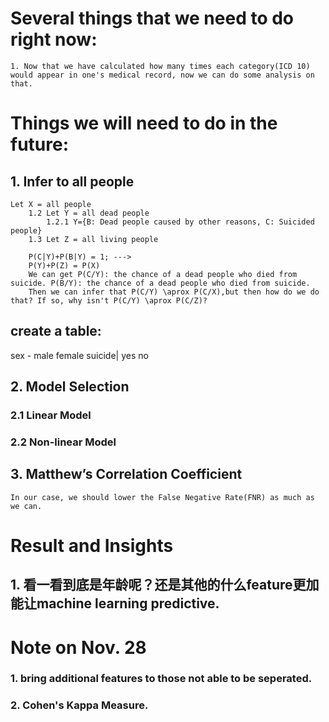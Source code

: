 # Several things that we need to do right now:
    1. Now that we have calculated how many times each category(ICD 10) would appear in one's medical record, now we can do some analysis on that.



# Things we will need to do in the future:
## 1. Infer to all people
    Let X = all people
        1.2 Let Y = all dead people
            1.2.1 Y={B: Dead people caused by other reasons, C: Suicided people}
        1.3 Let Z = all living people

        P(C|Y)+P(B|Y) = 1; ---> 
        P(Y)+P(Z) = P(X)
        We can get P(C/Y): the chance of a dead people who died from suicide. P(B/Y): the chance of a dead people who died from suicide.
        Then we can infer that P(C/Y) \aprox P(C/X),but then how do we do that? If so, why isn't P(C/Y) \aprox P(C/Z)?


## create a table: 
sex - male female
suicide| yes no
## 2. Model Selection

### 2.1 Linear Model
### 2.2 Non-linear Model
## 3. Matthew’s Correlation Coefficient
    In our case, we should lower the False Negative Rate(FNR) as much as we can.

# Result and Insights
## 1. 看一看到底是年龄呢？还是其他的什么feature更加能让machine learning predictive.
# Note on Nov. 28
### 1. bring additional features to those not able to be seperated.

### 2. Cohen's Kappa Measure.

